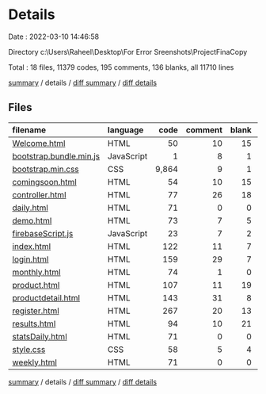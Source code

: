 # Details

Date : 2022-03-10 14:46:58

Directory c:\Users\Raheel\Desktop\For Error Sreenshots\ProjectFinaCopy

Total : 18 files,  11379 codes, 195 comments, 136 blanks, all 11710 lines

[summary](results.md) / details / [diff summary](diff.md) / [diff details](diff-details.md)

## Files
| filename | language | code | comment | blank | total |
| :--- | :--- | ---: | ---: | ---: | ---: |
| [Welcome.html](/Welcome.html) | HTML | 50 | 10 | 15 | 75 |
| [bootstrap.bundle.min.js](/bootstrap.bundle.min.js) | JavaScript | 1 | 8 | 1 | 10 |
| [bootstrap.min.css](/bootstrap.min.css) | CSS | 9,864 | 9 | 1 | 9,874 |
| [comingsoon.html](/comingsoon.html) | HTML | 54 | 10 | 15 | 79 |
| [controller.html](/controller.html) | HTML | 77 | 26 | 18 | 121 |
| [daily.html](/daily.html) | HTML | 71 | 0 | 0 | 71 |
| [demo.html](/demo.html) | HTML | 73 | 7 | 5 | 85 |
| [firebaseScript.js](/firebaseScript.js) | JavaScript | 23 | 7 | 2 | 32 |
| [index.html](/index.html) | HTML | 122 | 11 | 7 | 140 |
| [login.html](/login.html) | HTML | 159 | 29 | 7 | 195 |
| [monthly.html](/monthly.html) | HTML | 74 | 1 | 0 | 75 |
| [product.html](/product.html) | HTML | 107 | 11 | 19 | 137 |
| [productdetail.html](/productdetail.html) | HTML | 143 | 31 | 8 | 182 |
| [register.html](/register.html) | HTML | 267 | 20 | 13 | 300 |
| [results.html](/results.html) | HTML | 94 | 10 | 21 | 125 |
| [statsDaily.html](/statsDaily.html) | HTML | 71 | 0 | 0 | 71 |
| [style.css](/style.css) | CSS | 58 | 5 | 4 | 67 |
| [weekly.html](/weekly.html) | HTML | 71 | 0 | 0 | 71 |

[summary](results.md) / details / [diff summary](diff.md) / [diff details](diff-details.md)
